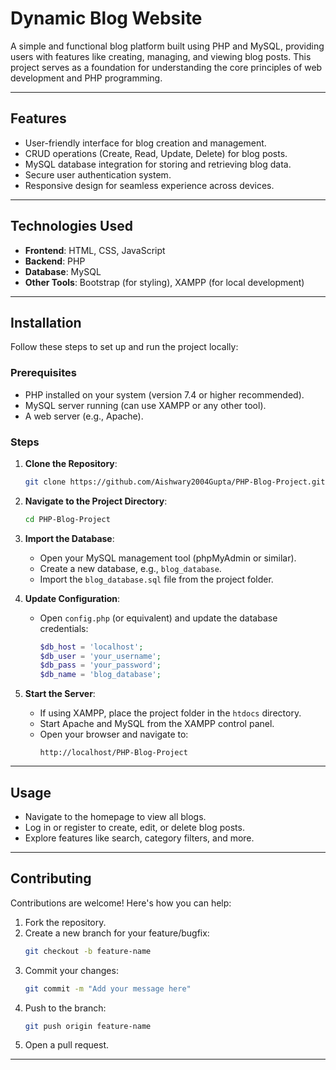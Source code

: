 # Dynamic Blog Website

A simple and functional blog platform built using PHP and MySQL, providing users with features like creating, managing, and viewing blog posts. This project serves as a foundation for understanding the core principles of web development and PHP programming.

---

## **Features**

- User-friendly interface for blog creation and management.
- CRUD operations (Create, Read, Update, Delete) for blog posts.
- MySQL database integration for storing and retrieving blog data.
- Secure user authentication system.
- Responsive design for seamless experience across devices.

---

## **Technologies Used**

- **Frontend**: HTML, CSS, JavaScript
- **Backend**: PHP
- **Database**: MySQL
- **Other Tools**: Bootstrap (for styling), XAMPP (for local development)

---

## **Installation**

Follow these steps to set up and run the project locally:

### Prerequisites

- PHP installed on your system (version 7.4 or higher recommended).
- MySQL server running (can use XAMPP or any other tool).
- A web server (e.g., Apache).

### Steps

1. **Clone the Repository**:
   ```bash
   git clone https://github.com/Aishwary2004Gupta/PHP-Blog-Project.git
   ```
2. **Navigate to the Project Directory**:
   ```bash
   cd PHP-Blog-Project
   ```
3. **Import the Database**:

   - Open your MySQL management tool (phpMyAdmin or similar).
   - Create a new database, e.g., `blog_database`.
   - Import the `blog_database.sql` file from the project folder.

4. **Update Configuration**:

   - Open `config.php` (or equivalent) and update the database credentials:
     ```php
     $db_host = 'localhost';
     $db_user = 'your_username';
     $db_pass = 'your_password';
     $db_name = 'blog_database';
     ```

5. **Start the Server**:
   - If using XAMPP, place the project folder in the `htdocs` directory.
   - Start Apache and MySQL from the XAMPP control panel.
   - Open your browser and navigate to:
     ```
     http://localhost/PHP-Blog-Project
     ```

---

## **Usage**

- Navigate to the homepage to view all blogs.
- Log in or register to create, edit, or delete blog posts.
- Explore features like search, category filters, and more.

---

## **Contributing**

Contributions are welcome! Here's how you can help:

1. Fork the repository.
2. Create a new branch for your feature/bugfix:
   ```bash
   git checkout -b feature-name
   ```
3. Commit your changes:
   ```bash
   git commit -m "Add your message here"
   ```
4. Push to the branch:
   ```bash
   git push origin feature-name
   ```
5. Open a pull request.

---
